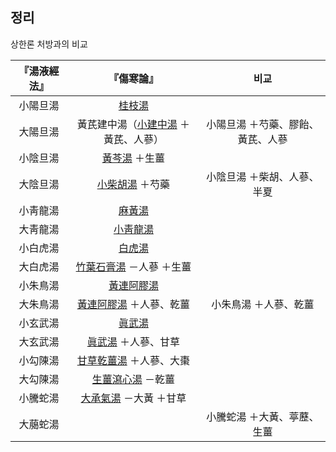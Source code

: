 ## 정리

상한론 처방과의 비교

| 『湯液經法』 | 『傷寒論』         | 비교                |
|:-----------:|:--------------------:|:--------------------:|
| 小陽旦湯   | [桂枝湯]({{site.formulaurl}}/계지탕)              |                    |
| 大陽旦湯   | 黃芪建中湯（[小建中湯]({{site.formulaurl}}/소건중탕) ＋黃芪、人蔘） | 小陽旦湯 ＋芍藥、膠飴、黃芪、人蔘 |
| 小陰旦湯   | [黃芩湯]({{site.formulaurl}}/황금탕) ＋生薑        |                    |
| 大陰旦湯   | [小柴胡湯]({{site.formulaurl}}/소시호탕) ＋芍藥      | 小陰旦湯 ＋柴胡、人蔘、半夏    |
| 小靑龍湯   | [麻黃湯]({{site.formulaurl}}/마황탕)                |                           |
| 大靑龍湯   | [小靑龍湯]({{site.formulaurl}}/소청룡탕)              |                    |
| 小白虎湯   | [白虎湯]({{site.formulaurl}}/백호탕)                |                    |
| 大白虎湯   | [竹葉石膏湯]({{site.formulaurl}}/죽엽석고탕) －人蔘 ＋生薑           |                    |
| 小朱鳥湯   | [黃連阿膠湯]({{site.formulaurl}}/황련아교탕)             |                    |
| 大朱鳥湯   | [黃連阿膠湯]({{site.formulaurl}}/황련아교탕) ＋人蔘、乾薑 | 小朱鳥湯 ＋人蔘、乾薑       |
| 小玄武湯   | [眞武湯]({{site.formulaurl}}/진무탕)                 |                    |
| 大玄武湯   | [眞武湯]({{site.formulaurl}}/진무탕) ＋人蔘、甘草     |                    |
| 小勾陳湯   | [甘草乾薑湯]({{site.formulaurl}}/감초건강탕) ＋人蔘、大棗   |                    |
| 大勾陳湯   | [生薑瀉心湯]({{site.formulaurl}}/생강사심탕) －乾薑       |                    |
| 小騰蛇湯   | [大承氣湯]({{site.formulaurl}}/대승기탕) －大黃 ＋甘草  |                    |
| 大﨟蛇湯   |                                                       | 小騰蛇湯 ＋大黃、葶藶、生薑   |
